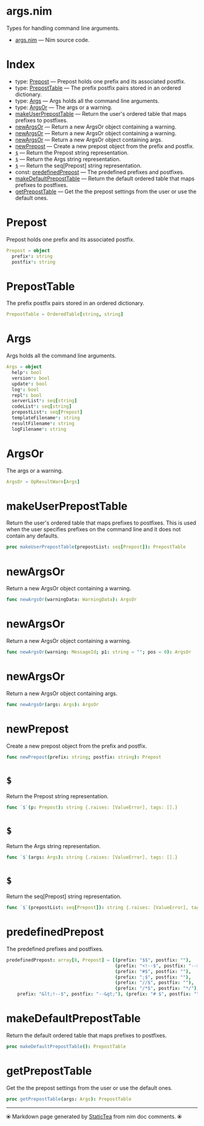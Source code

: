 # args.nim

Types for handling command line arguments.


* [args.nim](../../src/args.nim) &mdash; Nim source code.
# Index

* type: [Prepost](#prepost) &mdash; Prepost holds one prefix and its associated postfix.
* type: [PrepostTable](#preposttable) &mdash; The prefix postfix pairs stored in an ordered dictionary.
* type: [Args](#args) &mdash; Args holds all the command line arguments.
* type: [ArgsOr](#argsor) &mdash; The args or a warning.
* [makeUserPrepostTable](#makeuserpreposttable) &mdash; Return the user's ordered table that maps prefixes to postfixes.
* [newArgsOr](#newargsor) &mdash; Return a new ArgsOr object containing a warning.
* [newArgsOr](#newargsor-1) &mdash; Return a new ArgsOr object containing a warning.
* [newArgsOr](#newargsor-2) &mdash; Return a new ArgsOr object containing args.
* [newPrepost](#newprepost) &mdash; Create a new prepost object from the prefix and postfix.
* [`$`](#) &mdash; Return the Prepost string representation.
* [`$`](#-1) &mdash; Return the Args string representation.
* [`$`](#-2) &mdash; Return the seq[Prepost] string representation.
* const: [predefinedPrepost](#predefinedprepost) &mdash; The predefined prefixes and postfixes.
* [makeDefaultPrepostTable](#makedefaultpreposttable) &mdash; Return the default ordered table that maps prefixes to postfixes.
* [getPrepostTable](#getpreposttable) &mdash; Get the the prepost settings from the user or use the default ones.

# Prepost

Prepost holds one prefix and its associated postfix.


~~~nim
Prepost = object
  prefix*: string
  postfix*: string
~~~

# PrepostTable

The prefix postfix pairs stored in an ordered dictionary.


~~~nim
PrepostTable = OrderedTable[string, string]
~~~

# Args

Args holds all the command line arguments.


~~~nim
Args = object
  help*: bool
  version*: bool
  update*: bool
  log*: bool
  repl*: bool
  serverList*: seq[string]
  codeList*: seq[string]
  prepostList*: seq[Prepost]
  templateFilename*: string
  resultFilename*: string
  logFilename*: string
~~~

# ArgsOr

The args or a warning.


~~~nim
ArgsOr = OpResultWarn[Args]
~~~

# makeUserPrepostTable

Return the user's ordered table that maps prefixes to
postfixes. This is used when the user specifies prefixes on the
command line and it does not contain any defaults.


~~~nim
proc makeUserPrepostTable(prepostList: seq[Prepost]): PrepostTable
~~~

# newArgsOr

Return a new ArgsOr object containing a warning.


~~~nim
func newArgsOr(warningData: WarningData): ArgsOr
~~~

# newArgsOr

Return a new ArgsOr object containing a warning.


~~~nim
func newArgsOr(warning: MessageId; p1: string = ""; pos = 0): ArgsOr
~~~

# newArgsOr

Return a new ArgsOr object containing args.


~~~nim
func newArgsOr(args: Args): ArgsOr
~~~

# newPrepost

Create a new prepost object from the prefix and postfix.


~~~nim
func newPrepost(prefix: string; postfix: string): Prepost
~~~

# `$`

Return the Prepost string representation.


~~~nim
func `$`(p: Prepost): string {.raises: [ValueError], tags: [].}
~~~

# `$`

Return the Args string representation.


~~~nim
func `$`(args: Args): string {.raises: [ValueError], tags: [].}
~~~

# `$`

Return the seq[Prepost] string representation.


~~~nim
func `$`(prepostList: seq[Prepost]): string {.raises: [ValueError], tags: [].}
~~~

# predefinedPrepost

The predefined prefixes and postfixes.


~~~nim
predefinedPrepost: array[8, Prepost] = [(prefix: "$$", postfix: ""),
                                        (prefix: "<!--$", postfix: "-->"),
                                        (prefix: "#$", postfix: ""),
                                        (prefix: ";$", postfix: ""),
                                        (prefix: "//$", postfix: ""),
                                        (prefix: "/*$", postfix: "*/"), (
    prefix: "&lt;!--$", postfix: "--&gt;"), (prefix: "# $", postfix: "")]
~~~

# makeDefaultPrepostTable

Return the default ordered table that maps prefixes to postfixes.


~~~nim
proc makeDefaultPrepostTable(): PrepostTable
~~~

# getPrepostTable

Get the the prepost settings from the user or use the default
ones.


~~~nim
proc getPrepostTable(args: Args): PrepostTable
~~~


---
⦿ Markdown page generated by [StaticTea](https://github.com/flenniken/statictea/) from nim doc comments. ⦿
